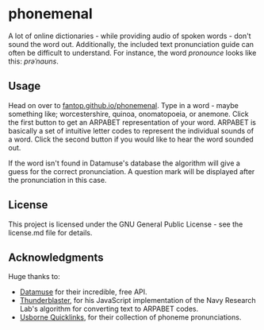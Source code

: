 # phonemenal

A lot of online dictionaries - while providing audio of spoken words - don't sound the word out. Additionally, the included text pronunciation guide can often be difficult to understand. For instance, the word *pronounce* looks like this: *prəˈnaʊns*.

## Usage
Head on over to [fantop.github.io/phonemenal](https://fantop.github.io/phonemenal/). Type in a word - maybe something like; worcestershire, quinoa, onomatopoeia, or anemone. Click the first button to get an ARPABET representation of your word. ARPABET is basically a set of intuitive letter codes to represent the individual sounds of a word. Click the second button if you would like to hear the word sounded out.

If the word isn't found in Datamuse's database the algorithm will give a guess for the correct pronunciation. A question mark will be displayed after the pronunciation in this case.

## License

This project is licensed under the GNU General Public License - see the license.md file for details.

## Acknowledgments
Huge thanks to:
* [Datamuse](https://www.datamuse.com/) for their incredible, free API.
* [Thunderblaster](https://github.com/thunderblaster/phonemify), for his JavaScript implementation of the Navy Research Lab's algorithm for converting text to ARPABET codes.
* [Usborne Quicklinks](https://www.usborne.com/quicklinks/eng/), for their collection of phoneme pronunciations.
